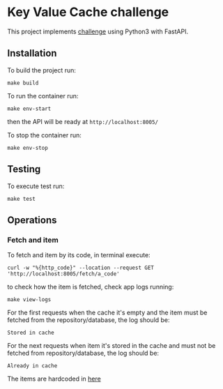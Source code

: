 # Key Value Cache challenge

This project implements [challenge](https://github.com/blaltarriba/key-value-cache-challenge-py/tree/master/challenge-description/README.md) using Python3 with FastAPI.

## Installation

To build the project run:

    make build

To run the container run:

    make env-start

then the API will be ready at `http://localhost:8005/`

To stop the container run:

    make env-stop

## Testing

To execute test run:

    make test

## Operations

### Fetch and item

To fetch and item by its code, in terminal execute:

    curl -w "%{http_code}" --location --request GET 'http://localhost:8005/fetch/a_code'

to check how the item is fetched, check app logs running:

    make view-logs

For the first requests when the cache it's empty and the item must be fetched from the repository/database, the log should be:

    Stored in cache

For the next requests when item it's stored in the cache and must not be fetched from repository/database, the log should be: 

    Already in cache

The items are hardcoded in [here](https://github.com/blaltarriba/key-value-cache-challenge-py/blob/e7d06a30bacc44460de4854458b7ecf8644d2f27/src/routes.py#L9)
